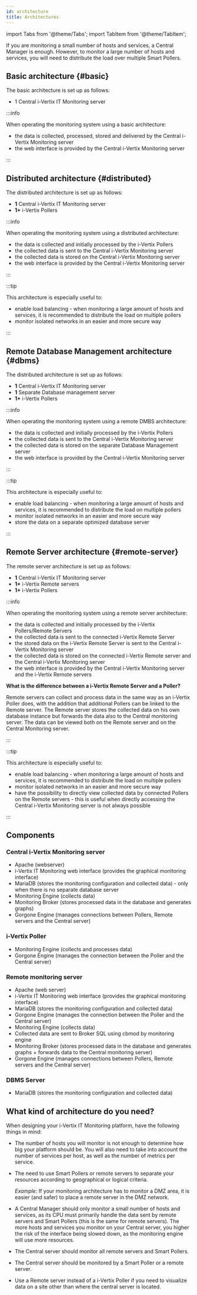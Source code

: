 ```yaml
---
id: architecture
title: Architectures
---
```


import Tabs from '@theme/Tabs';
import TabItem from '@theme/TabItem';

If you are monitoring a small number of hosts and services, a Central Manager is enough. However, to monitor a large number of hosts and services, you will need to distribute the load over multiple Smart Pollers.

## Basic architecture {#basic}

The basic architecture is set up as follows:

* 1 Central i-Vertix IT Monitoring server

:::info

When operating the monitoring system using a basic architecture:

* the data is collected, processed, stored and delivered by the Central i-Vertix Monitoring server
* the web interface is provided by the Central i-Vertix Monitoring server

:::

## Distributed architecture {#distributed}

The distributed architecture is set up as follows:

* **1** Central i-Vertix IT Monitoring server
* **1+** i-Vertix Pollers

:::info

When operating the monitoring system using a distributed architecture:

* the data is collected and initially processed by the i-Vertix Pollers
* the collected data is sent to the Central i-Vertix Monitoring server
* the collected data is stored on the Central i-Vertix Monitoring server
* the web interface is provided by the Central i-Vertix Monitoring server

:::

:::tip

This architecture is especially useful to:

* enable load balancing - when monitoring a large amount of hosts and services, it is recommended to distribute the load on multiple pollers
* monitor isolated networks in an easier and more secure way

:::

## Remote Database Management architecture {#dbms}

The distributed architecture is set up as follows:

* **1** Central i-Vertix IT Monitoring server
* **1** Separate Database management server
* **1+** i-Vertix Pollers

:::info

When operating the monitoring system using a remote DMBS architecture:

* the data is collected and initially processed by the i-Vertix Pollers
* the collected data is sent to the Central i-Vertix Monitoring server
* the collected data is stored on the separate Database Management server
* the web interface is provided by the Central i-Vertix Monitoring server

:::

:::tip

This architecture is especially useful to:

* enable load balancing - when monitoring a large amount of hosts and services, it is recommended to distribute the load on multiple pollers
* monitor isolated networks in an easier and more secure way
* store the data on a separate optimized database server

:::

## Remote Server architecture {#remote-server}

The remote server architecture is set up as follows:

* **1** Central i-Vertix IT Monitoring server
* **1+** i-Vertix Remote servers
* **1+** i-Vertix Pollers

:::info

When operating the monitoring system using a remote server architecture:

* the data is collected and initially processed by the i-Vertix Pollers/Remote Servers
* the collected data is sent to the connected i-Vertix Remote Server
* the stored data on the i-Vertix Remote Server is sent to the Central i-Vertix Monitoring server
* the collected data is stored on the connected i-Vertix Remote server and the Central i-Vertix Monitoring server
* the web interface is provided by the Central i-Vertix Monitoring server and the i-Vertix Remote servers

**What is the difference between a i-Vertix Remote Server and a Poller?**

Remote servers can collect and process data in the same way as an i-Vertix Poller does, with the addition that additional Pollers can be linked to the Remote server. The Remote server stores the collected data on his own database instance but forwards the data also to the Central monitoring server. The data can be viewed both on the Remote server and on the Central Monitoring server.

:::

:::tip

This architecture is especially useful to:

* enable load balancing - when monitoring a large amount of hosts and services, it is recommended to distribute the load on multiple pollers
* monitor isolated networks in an easier and more secure way
* have the possibility to directly view collected data by connected Pollers on the Remote servers - this is useful when directly accessing the Central i-Vertix Monitoring server is not always possible

:::

## Components

### Central i-Vertix Monitoring server

* Apache (webserver)
* i-Vertix IT Monitoring web interface (provides the graphical monitoring interface)
* MariaDB (stores the monitoring configuration and collected data) - only when there is no separate database server
* Monitoring Engine (collects data)
* Monitoring Broker (stores processed data in the database and generates graphs)
* Gorgone Engine (manages connections between Pollers, Remote servers and the Central server)

### i-Vertix Poller

* Monitoring Engine (collects and processes data)
* Gorgone Engine (manages the connection between the Poller and the Central server)

### Remote monitoring server

* Apache (web server)
* i-Vertix IT Monitoring web interface (provides the graphical monitoring interface)
* MariaDB (stores the monitoring configuration and collected data)
* Gorgone Engine (manages the connection between the Poller and the Central server)
* Monitoring Engine (collects data)
* Collected data are sent to Broker SQL using cbmod by monitoring engine
* Monitoring Broker (stores processed data in the database and generates graphs + forwards data to the Central monitoring server)
* Gorgone Engine (manages connections between Pollers, Remote servers and the Central server)

### DBMS Server

* MariaDB (stores the monitoring configuration and collected data)

## What kind of architecture do you need?

When designing your i-Vertix IT Monitoring platform, have the following things in mind:

* The number of hosts you will monitor is not enough to determine how big your platform should be. You will also need to take into account the number of services per host, as well as the number of metrics per service.
* The need to use Smart Pollers or remote servers to separate your resources according to geographical or logical criteria.
  
  *Example:* If your monitoring architecture has to monitor a DMZ area, it is easier (and safer) to place a remote server in the DMZ network.

* A Central Manager should only monitor a small number of hosts and services, as its CPU must primarily handle the data sent by remote servers and Smart Pollers (this is the same for remote servers). The more hosts and services you monitor on your Central server, you higher the risk of the interface being slowed down, as the monitoring engine will use more resources.
* The Central server should monitor all remote servers and Smart Pollers.
* The Central server should be monitored by a Smart Poller or a remote server.
* Use a Remote server instead of a i-Vertix Poller if you need to visualize data on a site other than where the central server is located.
